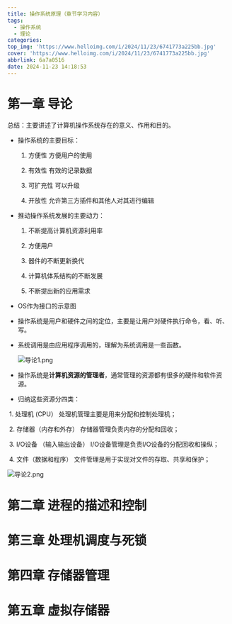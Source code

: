 ```yaml
---
title: 操作系统原理（章节学习内容）
tags:
  - 操作系统
  - 理论
categories:
top_img: 'https://www.helloimg.com/i/2024/11/23/6741773a225bb.jpg'
cover: 'https://www.helloimg.com/i/2024/11/23/6741773a225bb.jpg'
abbrlink: 6a7a0516
date: 2024-11-23 14:18:53
---
```


# 第一章  导论

总结：主要讲述了计算机操作系统存在的意义、作用和目的。

- 操作系统的主要目标：

  1. 方便性    方便用户的使用

  2. 有效性    有效的记录数据

  3. 可扩充性   可以升级

  4. 开放性    允许第三方插件和其他人对其进行编辑

 

- 推动操作系统发展的主要动力：

  1. 不断提高计算机资源利用率

  2. 方便用户

  3. 器件的不断更新换代

  4. 计算机体系结构的不断发展

  5. 不断提出新的应用需求

 

- OS作为接口的示意图

- 操作系统是用户和硬件之间的定位，主要是让用户对硬件执行命令，看、听、写。 

- 系统调用是由应用程序调用的，理解为系统调用是一些函数。

  ![导论1.png](https://www.helloimg.com/i/2024/11/23/6741720fc3b3d.png)

- 操作系统是**计算机资源的管理者**，通常管理的资源都有很多的硬件和软件资源。

- 归纳这些资源分四类：

​	1. 处理机 (CPU）             处理机管理主要是用来分配和控制处理机；

​	2. 存储器（内存和外存）       存储器管理负责内存的分配和回收；

​	3. I/O设备 （输入输出设备）    I/O设备管理是负责I/O设备的分配回收和操纵；

​	4. 文件（数据和程序）         文件管理是用于实现对文件的存取、共享和保护；

![导论2.png](https://www.helloimg.com/i/2024/11/23/6741721080d78.png)

# 第二章 进程的描述和控制

# 第三章 处理机调度与死锁

# 第四章 存储器管理

# 第五章 虚拟存储器

